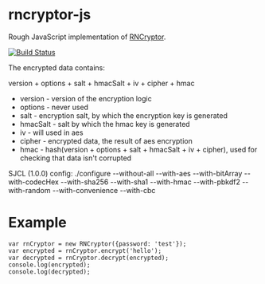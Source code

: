 rncryptor-js
============

Rough JavaScript implementation of [RNCryptor](https://github.com/RNCryptor/RNCryptor).

[![Build Status](https://travis-ci.org/alexey-sh/rncryptor-js.svg?branch=master)](https://travis-ci.org/alexey-sh/rncryptor-js)

The encrypted data contains:

version + options + salt + hmacSalt + iv + cipher + hmac

- version - version of the encryption logic
- options - never used
- salt - encryption salt, by which the encryption key is generated
- hmacSalt - salt by which the hmac key is generated
- iv - will used in aes
- cipher - encrypted data, the result of aes encryption
- hmac - hash(version + options + salt + hmacSalt + iv + cipher), used for checking that data isn't corrupted


SJCL (1.0.0) config:
./configure --without-all --with-aes --with-bitArray --with-codecHex --with-sha256 --with-sha1 --with-hmac --with-pbkdf2 --with-random --with-convenience --with-cbc


Example
=====

```
var rnCryptor = new RNCryptor({password: 'test'});
var encrypted = rnCryptor.encrypt('hello');
var decrypted = rnCryptor.decrypt(encrypted);
console.log(encrypted);
console.log(decrypted);
```

